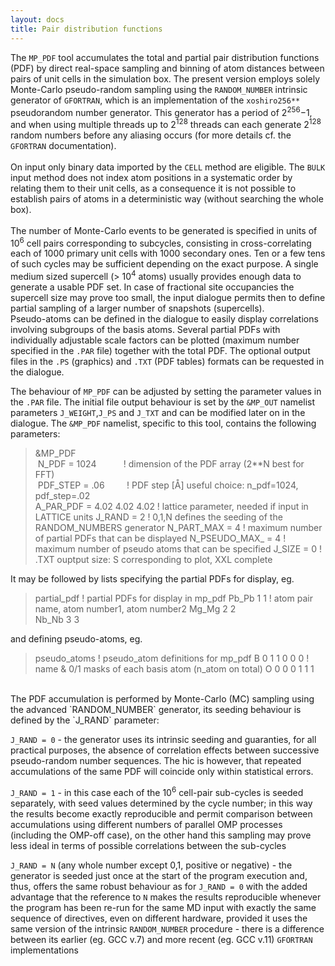 ```yaml
---
layout: docs
title: Pair distribution functions
---
```



The `MP_PDF` tool accumulates the total and partial pair distribution functions (PDF) by direct real-space sampling and binning of atom distances between pairs of unit cells in the simulation box. The present version employs solely Monte-Carlo pseudo-random sampling using the `RANDOM_NUMBER` intrinsic generator of `GFORTRAN`, which is an implementation of the `xoshiro256**` pseudorandom number generator. This generator has a period of 2<sup>256</sup>−1, and when using multiple threads up to 2<sup>128</sup> threads can each generate 2<sup>128</sup> random numbers before any aliasing occurs (for more details cf. the `GFORTRAN` documentation).  
<br>
On input only binary data imported by the `CELL` method are eligible. The `BULK` input method does not index atom positions in a systematic order by relating them to their unit cells, as a consequence it is not possible to establish pairs of atoms in a deterministic way (without searching the whole box).  
<br>
The number of Monte-Carlo events to be generated is specified in units of 10<sup>6</sup> cell pairs corresponding to subcycles, consisting in cross-correlating each of 1000 primary unit cells with 1000 secondary ones. Ten or a few tens of such cycles may be sufficient depending on the exact purpose. A single medium sized supercell (> 10<sup>4</sup> atoms) usually provides enough data to generate a usable PDF set. In case of fractional site occupancies the supercell size may prove too small, the input dialogue permits then to define partial sampling of a larger number of snapshots (supercells). 
<br>
Pseudo-atoms can be defined in the dialogue to easily display correlations involving subgroups of the basis atoms. Several partial PDFs with individually adjustable scale factors can be plotted (maximum number specified in the `.PAR` file) together with the total PDF. The optional output files in the `.PS` (graphics) and `.TXT` (PDF tables) formats can be requested in the dialogue.
<br>

The behaviour of `MP_PDF` can be adjusted by setting the parameter values in the `.PAR` file. The initial file output behaviour is set by the `&MP_OUT` namelist parameters `J_WEIGHT`,`J_PS` and `J_TXT` and can be modified later on in the dialogue. The `&MP_PDF` namelist, specific to this tool, contains the following parameters:
>
>    &MP_PDF  
>     N_PDF = 1024           ! dimension of the PDF array (2**N best for FFT)  
>     PDF_STEP = .06	        ! PDF step [Å]		useful choice: n_pdf=1024, pdf_step=.02  
>     A_PAR_PDF = 4.02 4.02 4.02	! lattice parameter, needed if input in LATTICE units
>     J_RAND = 2            ! 0,1,N defines the seeding of the RANDOM_NUMBERS generator
>     N_PART_MAX = 4        ! maximum number of partial PDFs that can be displayed
>     N_PSEUDO_MAX_ = 4     ! maximum number of pseudo atoms that can be specified 
>     J_SIZE = 0            ! .TXT ouptput size: S corresponding to plot, XXL complete
>
It may be followed by lists specifying the partial PDFs for display, eg.
>    
>    partial_pdf            ! partial PDFs for display in mp_pdf
>     Pb_Pb  1  1   	      ! atom pair name, atom number1, atom number2
>     Mg_Mg  2  2   
>     Nb_Nb  3  3   
>
and defining pseudo-atoms, eg.
>    
>    pseudo_atoms          ! pseudo_atom definitions for mp_pdf
>     B    0 1 1 0 0 0     ! name & 0/1 masks of each basis atom (n_atom on total)
>     O    0 0 0 1 1 1
>
<br>
The PDF accumulation is performed by Monte-Carlo (MC) sampling using the advanced `RANDOM_NUMBER` generator, its seeding behaviour is defined by the `J_RAND` parameter:

`J_RAND = 0` - the generator uses its intrinsic seeding and guaranties, for all practical purposes, the absence of correlation effects between successive pseudo-random number sequences.  The hic is however, that repeated accumulations of the same PDF will coincide only within statistical errors. 

`J_RAND = 1` - in this case each of the 10<sup>6</sup> cell-pair sub-cycles is seeded separately, with seed values determined by the cycle number; in this way the results become  exactly reproducible and permit comparison between accumulations using different numbers of parallel OMP processes (including the OMP-off case), on the other hand this sampling may prove less ideal in terms of possible correlations between the sub-cycles

`J_RAND = N` (any whole number except 0,1, positive or negative) - the generator is seeded just once at the start of the program execution and, thus, offers the same robust behaviour as for `J_RAND = 0` with the added advantage that the reference to `N` makes the results reproducible whenever the program has been re-run for the same MD input with exactly the same sequence of directives, even on different hardware, provided it uses the same version of the intrinsic `RANDOM_NUMBER` procedure - there is a difference between its earlier (eg. GCC v.7) and more recent (eg. GCC v.11) `GFORTRAN` implementations
    